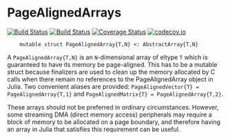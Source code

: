 # PageAlignedArrays

[![Build Status](https://travis-ci.org/ajkeller34/PageAlignedArrays.jl.svg?branch=master)](https://travis-ci.org/ajkeller34/PageAlignedArrays.jl)
[![Build Status](https://ci.appveyor.com/api/projects/status/953iyvhr2520hahg?svg=true)](https://ci.appveyor.com/project/ajkeller34/pagealignedarrays-jl)
[![Coverage Status](https://coveralls.io/repos/ajkeller34/PageAlignedArrays.jl/badge.svg?branch=master&service=github)](https://coveralls.io/github/ajkeller34/PageAlignedArrays.jl?branch=master)
[![codecov.io](http://codecov.io/github/ajkeller34/PageAlignedArrays.jl/coverage.svg?branch=master)](http://codecov.io/github/ajkeller34/PageAlignedArrays.jl?branch=master)

```
    mutable struct PageAlignedArray{T,N} <: AbstractArray{T,N}
```

A `PageAlignedArray{T,N}` is an `N`-dimensional array of eltype `T` which is guaranteed to have its memory be
page-aligned. This has to be a mutable struct because finalizers are used to clean up the
memory allocated by C calls when there remain no references to the PageAlignedArray object
in Julia. Two convenient aliases are provided: `PageAlignedVector{T} = PageAlignedArray{T,1}`
and `PageAlignedMatrix{T} = PageAlignedArray{T,2}`.

These arrays should not be preferred in ordinary circumstances. However, some streaming
DMA (direct memory access) peripherals may require a block of memory to be allocated on a
page boundary, and therefore having an array in Julia that satisfies this requirement can be
useful.

